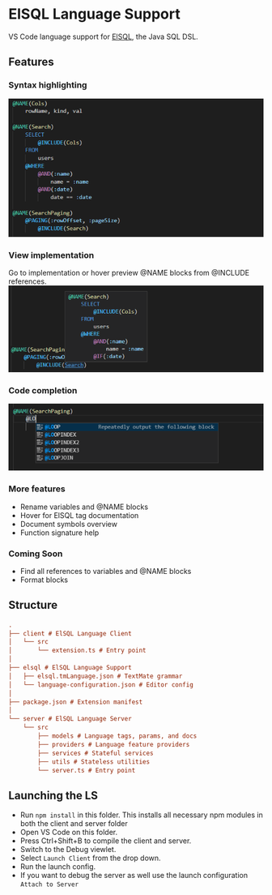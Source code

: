 # ElSQL Language Support

VS Code language support for [ElSQL](https://github.com/OpenGamma/ElSql), the Java SQL DSL.

## Features

### Syntax highlighting

![Syntax highlighting](docs/media/syntax_highlighting.png)

### View implementation

Go to implementation or hover preview @NAME blocks from @INCLUDE references.
![View implementation](docs/media/view_implementation.png)

### Code completion

![Code completion](docs/media/code_completion.png)

### More features

- Rename variables and @NAME blocks
- Hover for ElSQL tag documentation
- Document symbols overview
- Function signature help

### Coming Soon

- Find all references to variables and @NAME blocks
- Format blocks

## Structure

```ini
.
├── client # ElSQL Language Client
│   └── src
│       └── extension.ts # Entry point
│
├── elsql # ElSQL Language Support
│   ├── elsql.tmLanguage.json # TextMate grammar
│	└── language-configuration.json # Editor config
│
├── package.json # Extension manifest
│
└── server # ElSQL Language Server
    └── src
        ├── models # Language tags, params, and docs
		├── providers # Language feature providers
		├── services # Stateful services
		├── utils # Stateless utilities
		└── server.ts # Entry point
```

## Launching the LS

- Run `npm install` in this folder. This installs all necessary npm modules in both the client and server folder
- Open VS Code on this folder.
- Press Ctrl+Shift+B to compile the client and server.
- Switch to the Debug viewlet.
- Select `Launch Client` from the drop down.
- Run the launch config.
- If you want to debug the server as well use the launch configuration `Attach to Server`
